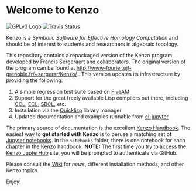 # Welcome to Kenzo

[![GPLv3 Logo](http://www.gnu.org/graphics/gplv3-127x51.png)](http://www.gnu.org/licenses/gpl-3.0.en.html)
[![Travis Status](https://travis-ci.org/gheber/kenzo.svg?branch=master)](https://travis-ci.org/gheber/kenzo)

Kenzo is a *Symbolic Software for Effective Homology Computation* and
should be of interest to students and researchers in algebraic topology.

This repository contains a repackaged version of the Kenzo program developed by
Francis Sergeraert and collaborators. The original version of the program can
be found at http://www-fourier.ujf-grenoble.fr/~sergerar/Kenzo/ . This version
updates its infrastructure by providing the following:

1. A simple regression test suite based on [FiveAM](http://common-lisp.net/project/fiveam/)
2. Support for the great freely available Lisp compilers out there, including [CCL](http://ccl.clozure.com/), [ECL](https://common-lisp.net/project/ecl/), [SBCL](http://www.sbcl.org/), etc.
3. Installation via the [Quicklisp](http://www.quicklisp.org/beta/) library manager
4. Updated documentation and examples runnable from [cl-jupyter](https://github.com/fredokun/cl-jupyter)

The primary source of documentation is the excellent [Kenzo Handbook](https://github.com/gheber/kenzo/blob/master/doc/Kenzo-Doc.pdf).
The easiest way to **get started with Kenzo** is to peruse a matching set of
[Jupyter notebooks](https://sur-l-analysis-sit.us/). In the `notebooks` folder,
there is one notebook for each chapter in the Kenzo handbook. **NOTE:** The
first time you try to access the
[Kenzo JupterHub](https://sur-l-analysis-sit.us/)
site, you will be prompted to authenticate via GitHub.

Please consult the [Wiki](https://github.com/gheber/kenzo/wiki) for
*news*, different installation methods, and other Kenzo topics.

Enjoy!
